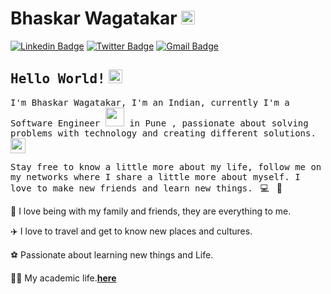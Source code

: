 # Bhaskar Wagatakar <img src="https://github.com/bhaskarwagatakar/bhaskarwagatakar/blob/d3625986a0aab82f2b590b26d40067792d53c07c/bhaskar_hello_big.gif" width="22px">

[![Linkedin Badge](https://img.shields.io/badge/LinkedIn-%230077B5.svg?&style=flat-square&logo=linkedin&logoColor=white&color=071A2C&link=https://www.linkedin.com/in/bhaskar-wagatakar-9bb72bb3/)](https://www.linkedin.com/in/bhaskar-wagatakar-9bb72bb3/)
[![Twitter Badge](https://img.shields.io/badge/Twitter-%231877F2.svg?&style=flat-square&logo=twitter&logoColor=white&color=071A2C&link=https://twitter.com/BWagatakar)](https://twitter.com/BWagatakar)
[![Gmail Badge](https://img.shields.io/badge/Gmail-%231877F2.svg?&style=flat-square&logo=gmail&logoColor=white&color=071A2C&link=mailto:bhaskarwagatakar@gmail.com)](mailto:bhaskarwagatakar@gmail.com)



## <samp>Hello World!</samp> <img src="https://github.com/bhaskarwagatakar/bhaskarwagatakar/blob/d3625986a0aab82f2b590b26d40067792d53c07c/earth.gif" width="22px">

<samp>I'm Bhaskar Wagatakar, I'm an Indian, currently I'm a Software Engineer <img 
src="https://github.com/bhaskarwagatakar/bhaskarwagatakar/blob/d3625986a0aab82f2b590b26d40067792d53c07c/developer.gif" width="30px"> in Pune , passionate about solving problems with technology and 
creating different solutions.</samp><img src="https://media.giphy.com/media/WUlplcMpOCEmTGBtBW/giphy.gif" width="24">

<samp>Stay free to know a little more about my life, follow me on my networks where I share a little more about myself. 
I love to make new friends and learn new things.</samp> &nbsp; 💻 &nbsp; 🚀

🏡   I love being with my family and friends, they are everything to me.

✈️   I love to travel and get to know new places and cultures.

⚽   Passionate about learning new things and Life.

👨‍🎓   My academic life.[__here__](https://github.com/bhaskarwagatakar/list_of_courses_certifications_resume/blob/8ac0c672ad3e7f58e60df9c08e2e0be6568bcc6e/README.md)</samp>

